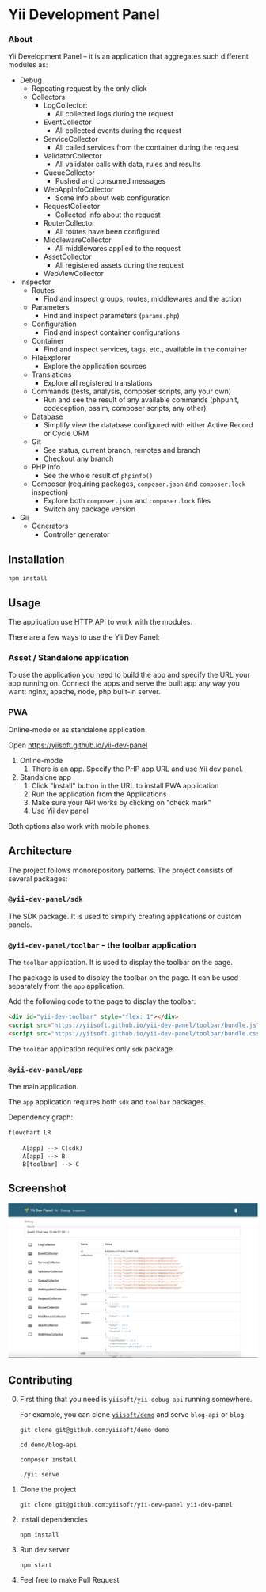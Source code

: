 # Yii Development Panel

### About

Yii Development Panel – it is an application that aggregates such different modules as:

- Debug
    - Repeating request by the only click
    - Collectors
        - LogCollector:
            - All collected logs during the request
        - EventCollector
            - All collected events during the request
        - ServiceCollector
            - All called services from the container during the request
        - ValidatorCollector
            - All validator calls with data, rules and results
        - QueueCollector
            - Pushed and consumed messages
        - WebAppInfoCollector
            - Some info about web configuration
        - RequestCollector
            - Collected info about the request
        - RouterCollector
            - All routes have been configured
        - MiddlewareCollector
            - All middlewares applied to the request
        - AssetCollector
            - All registered assets during the request
        - WebViewCollector
- Inspector
    - Routes
        - Find and inspect groups, routes, middlewares and the action
    - Parameters
        - Find and inspect parameters (`params.php`)
    - Configuration
        - Find and inspect container configurations
    - Container
        - Find and inspect services, tags, etc., available in the container
    - FileExplorer
        - Explore the application sources
    - Translations
        - Explore all registered translations
    - Commands (tests, analysis, composer scripts, any your own)
        - Run and see the result of any available commands (phpunit, codeception, psalm, composer scripts, any other)
    - Database
        - Simplify view the database configured with either Active Record or Cycle ORM
    - Git
        - See status, current branch, remotes and branch
        - Checkout any branch
    - PHP Info
        - See the whole result of `phpinfo()`
    - Composer (requiring packages, `composer.json` and `composer.lock` inspection)
        - Explore both `composer.json` and `composer.lock` files
        - Switch any package version
- Gii
    - Generators
        - Controller generator

## Installation

```shell
npm install
```

## Usage

The application use HTTP API to work with the modules.

There are a few ways to use the Yii Dev Panel:

### Asset / Standalone application

To use the application you need to build the app and specify the URL your app running on.
Connect the apps and serve the built app any way you want: nginx, apache, node, php built-in server.

### PWA

Online-mode or as standalone application.

Open https://yiisoft.github.io/yii-dev-panel

1. Online-mode
    1. There is an app. Specify the PHP app URL and use Yii dev panel.
2. Standalone app
    1. Click "Install" button in the URL to install PWA application
    2. Run the application from the Applications
    3. Make sure your API works by clicking on "check mark"
    4. Use Yii dev panel

Both options also work with mobile phones.

## Architecture

The project follows monorepository patterns. The project consists of several packages:

### `@yii-dev-panel/sdk`

The SDK package. It is used to simplify creating applications or custom panels.

### `@yii-dev-panel/toolbar` - the toolbar application

The `toolbar` application. It is used to display the toolbar on the page.

The package is used to display the toolbar on the page. It can be used separately from the `app` application.

Add the following code to the page to display the toolbar:

```html
<div id="yii-dev-toolbar" style="flex: 1"></div>
<script src="https://yiisoft.github.io/yii-dev-panel/toolbar/bundle.js"></script>
<script src="https://yiisoft.github.io/yii-dev-panel/toolbar/bundle.css"></script>
```

The `toolbar` application requires only `sdk` package.

### `@yii-dev-panel/app`

The main application.

The `app` application requires both `sdk` and `toolbar` packages.

Dependency graph:

```mermaid
flowchart LR

    A[app] --> C(sdk)
    A[app] --> B
    B[toolbar] --> C
```

## Screenshot

![Screenshot](docs/screenshot.png)

## Contributing

0. First thing that you need is `yiisoft/yii-debug-api` running somewhere.

   For example, you can clone [`yiisoft/demo`](https://github.com/yiisoft/demo) and serve `blog-api` or `blog`.

   ```shell
   git clone git@github.com:yiisoft/demo demo
   ```

   ```shell
   cd demo/blog-api
   ```

   ```shell
   composer install
   ```

   ```shell
   ./yii serve
   ```

1. Clone the project

   ```shell
   git clone git@github.com:yiisoft/yii-dev-panel yii-dev-panel
   ```

2. Install dependencies

   ```shell
   npm install
   ```

3. Run dev server

   ```shell
   npm start
   ```

4. Feel free to make Pull Request
